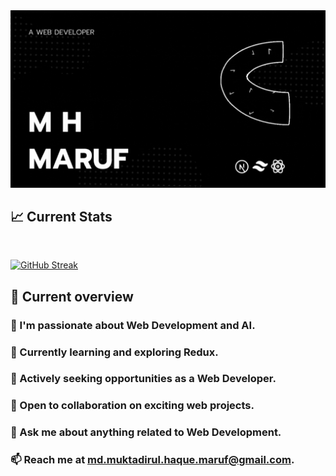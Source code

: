 <a href="https://www.linkedin.com/in/md-muktadirul-haque-maruf/">
<img src="https://raw.githubusercontent.com/M-H-Maruf/M-H-Maruf/main/images/A%20WEB%20DEVELOPER.gif" />
</a>

## :chart_with_upwards_trend: Current Stats

<br />
<p align="center;">
<a href="https://git.io/streak-stats">
<img  src="https://github-readme-streak-stats.herokuapp.com?user=M-H-MARUF&theme=dark&hide_border=true&border_radius=5&background=45%2C000000%2C525251" alt="GitHub Streak" />
</a>
</p>

## :eyes: Current overview

### 👀 I'm passionate about Web Development and AI.
### 🌱 Currently learning and exploring Redux.
### 💼 Actively seeking opportunities as a Web Developer.
### 👯 Open to collaboration on exciting web projects.
### 💬 Ask me about anything related to Web Development.
### 📫 Reach me at md.muktadirul.haque.maruf@gmail.com.
